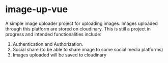 # image-up-vue

A simple image uploader project for uploading images.
Images uploaded through this platform are stored on cloudinary.
This is still a project in progress and intended functionalities include:

1. Authentication and Authorization.
2. Social share (to be able to share image to some social media platforms)
3. Images uploaded will be saved to cloudinary
